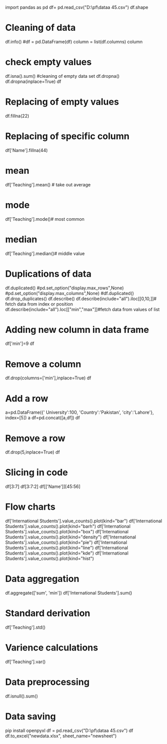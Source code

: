 import pandas as pd
df= pd.read_csv("D:\\pf\\dataa 45.csv")
df.shape
# Cleaning of data
df.info()
#df = pd.DataFrame(df)
column = list(df.columns)
column
# check empty values
df.isna().sum()
#cleaning of empty data set
df.dropna()
df.dropna(inplace=True)
df
# Replacing of empty values
df.fillna(22)
# Replacing of specific column
df['Name'].fillna(44)

# mean
df['Teaching'].mean() # take out average
# mode
df['Teaching'].mode()# most common
# median
df['Teaching'].median()# middle value
# Duplications of data
df.duplicated()
#pd.set_option("display.max_rows",None)
#pd.set_option("display.max_columns",None)
#df.duplicated()
df.drop_duplicates()
df.describe()
df.describe(include="all").iloc[[0,10,]]# fetch data from index or position
df.describe(include="all").loc[["min","max"]]#fetch data from values of list
# Adding new column in data frame
df['min']=9
df
# Remove a column
df.drop(columns=['min'],inplace=True)
df
# Add a row
a=pd.DataFrame({' University':100,
                'Country':'Pakistan',
                  'city':'Lahore'},
                  index=[5])
a
df=pd.concat([a,df])
df
# Remove a row
df.drop(5,inplace=True)
df
# Slicing in code
df[3:7]
df[3:7:2]
df[['Name']][45:56]
# Flow charts
df['International Students'].value_counts().plot(kind="bar")
df['International Students'].value_counts().plot(kind="barh")
df['International Students'].value_counts().plot(kind="box")
df['International Students'].value_counts().plot(kind="density")
df['International Students'].value_counts().plot(kind="pie")
df['International Students'].value_counts().plot(kind="line")
df['International Students'].value_counts().plot(kind="kde")
df['International Students'].value_counts().plot(kind="hist")
# Data aggregation
df.aggregate(['sum', 'min'])
df['International Students'].sum()
# Standard derivation
df['Teaching'].std()
# Varience calculations
df['Teaching'].var()
# Data preprocessing
df.isnull().sum() 
# Data saving
pip install openpyxl
df = pd.read_csv("D:\\pf\\dataa 45.csv")
df
df.to_excel("newdata.xlsx", sheet_name="newsheet")
